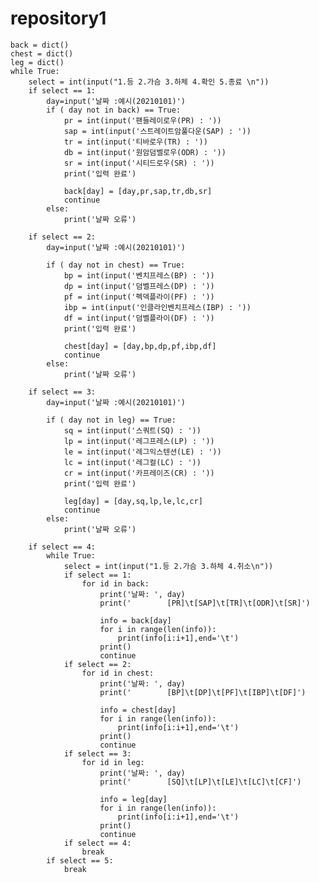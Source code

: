# repository1

    back = dict()
    chest = dict()
    leg = dict()
    while True:
        select = int(input("1.등 2.가슴 3.하체 4.확인 5.종료 \n"))
        if select == 1:
            day=input('날짜 :예시(20210101)')
            if ( day not in back) == True:
                pr = int(input('팬들레이로우(PR) : '))
                sap = int(input('스트레이트암풀다운(SAP) : '))
                tr = int(input('티바로우(TR) : '))
                db = int(input('원암덤벨로우(ODR) : '))
                sr = int(input('시티드로우(SR) : '))
                print('입력 완료')

                back[day] = [day,pr,sap,tr,db,sr]            
                continue
            else:
                print('날짜 오류')

        if select == 2:
            day=input('날짜 :예시(20210101)')

            if ( day not in chest) == True:
                bp = int(input('벤치프레스(BP) : '))
                dp = int(input('덤벨프레스(DP) : '))
                pf = int(input('펙덱플라이(PF) : '))
                ibp = int(input('인클라인벤치프레스(IBP) : '))
                df = int(input('덤벨플라이(DF) : '))
                print('입력 완료')

                chest[day] = [day,bp,dp,pf,ibp,df]            
                continue
            else:
                print('날짜 오류')

        if select == 3:
            day=input('날짜 :예시(20210101)')

            if ( day not in leg) == True:
                sq = int(input('스쿼트(SQ) : '))
                lp = int(input('레그프레스(LP) : '))
                le = int(input('레그익스텐션(LE) : '))
                lc = int(input('레그컬(LC) : '))
                cr = int(input('카프레이즈(CR) : '))
                print('입력 완료')

                leg[day] = [day,sq,lp,le,lc,cr]            
                continue
            else:
                print('날짜 오류')

        if select == 4:
            while True:
                select = int(input("1.등 2.가슴 3.하체 4.취소\n"))
                if select == 1:
                    for id in back:
                        print('날짜: ', day)
                        print('        [PR]\t[SAP]\t[TR]\t[ODR]\t[SR]')

                        info = back[day]
                        for i in range(len(info)):
                            print(info[i:i+1],end='\t')
                        print()
                        continue
                if select == 2:
                    for id in chest:
                        print('날짜: ', day)
                        print('        [BP]\t[DP]\t[PF]\t[IBP]\t[DF]')

                        info = chest[day]
                        for i in range(len(info)):
                            print(info[i:i+1],end='\t')
                        print()
                        continue
                if select == 3:
                    for id in leg:
                        print('날짜: ', day)
                        print('        [SQ]\t[LP]\t[LE]\t[LC]\t[CF]')

                        info = leg[day]
                        for i in range(len(info)):
                            print(info[i:i+1],end='\t')
                        print()
                        continue
                if select == 4:
                    break
            if select == 5:
                break
